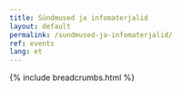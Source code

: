 ```yaml
---
title: Sündmused ja infomaterjalid
layout: default
permalink: /sundmused-ja-infomaterjalid/
ref: events
lang: et
---
```

{% include breadcrumbs.html %}
